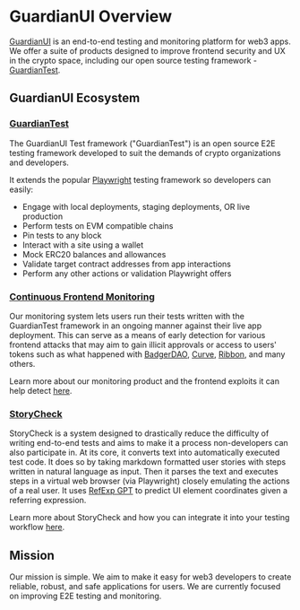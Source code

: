 # GuardianUI Overview

[GuardianUI](https://www.guardianui.com/) is an end-to-end testing and monitoring platform for web3 apps. We offer a suite of products designed to improve frontend security and UX in the crypto space, including our open source testing framework - [GuardianTest](platform/guardian-test/).

## GuardianUI Ecosystem

### [GuardianTest](platform/readme/)

The GuardianUI Test framework ("GuardianTest") is an open source E2E testing framework developed to suit the demands of crypto organizations and developers.

It extends the popular [Playwright](https://playwright.dev/) testing framework so developers can easily:

* Engage with local deployments, staging deployments, OR live production
* Perform tests on EVM compatible chains
* Pin tests to any block
* Interact with a site using a wallet
* Mock ERC20 balances and allowances
* Validate target contract addresses from app interactions
* Perform any other actions or validation Playwright offers

### [Continuous Frontend Monitoring](platform/continuous-monitoring/)

Our monitoring system lets users run their tests written with the GuardianTest framework in an ongoing manner against their live app deployment. This can serve as a means of early detection for various frontend attacks that may aim to gain illicit approvals or access to users' tokens such as what happened with [BadgerDAO](https://www.coindesk.com/business/2021/12/02/badger-dao-protocol-suffers-10m-exploit/), [Curve](https://cointelegraph.com/news/curve-finance-exploit-experts-dissect-what-went-wrong), [Ribbon](https://twitter.com/ribbonfinance/status/1540250826156871681?lang=en), and many others.

Learn more about our monitoring product and the frontend exploits it can help detect [here](https://www.guardianui.com/).

### [StoryCheck](platform/storycheck-beta.md)

StoryCheck is a system designed to drastically reduce the difficulty of writing end-to-end tests and aims to make it a process non-developers can also participate in. At its core, it converts text into automatically executed test code. It does so by taking markdown formatted user stories with steps written in natural language as input. Then it parses the text and executes steps in a virtual web browser (via Playwright) closely emulating the actions of a real user. It uses [RefExp GPT](https://huggingface.co/spaces/GuardianUI/ui-refexp-click) to predict UI element coordinates given a referring expression.

Learn more about StoryCheck and how you can integrate it into your testing workflow [here](https://github.com/GuardianUI/storycheck).

## Mission

Our mission is simple. We aim to make it easy for web3 developers to create reliable, robust, and safe applications for users. We are currently focused on improving E2E testing and monitoring.

